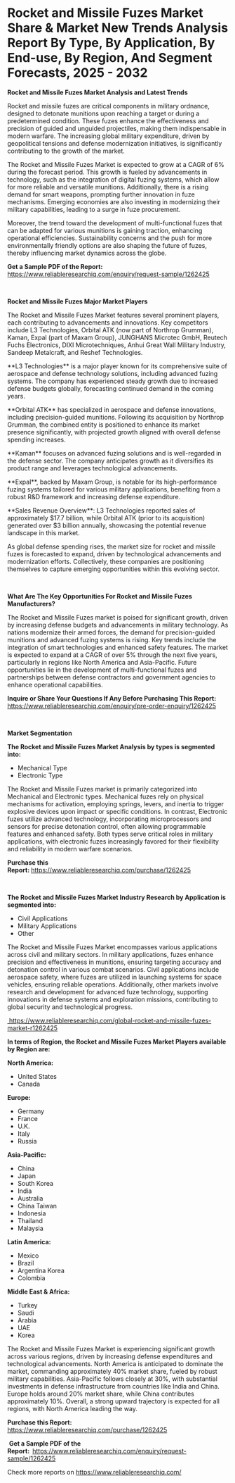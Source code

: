 <p><h1>Rocket and Missile Fuzes Market Share & Market New Trends Analysis Report By Type, By Application, By End-use, By Region, And Segment Forecasts, 2025 - 2032</h1></p><p><strong>Rocket and Missile Fuzes Market Analysis and Latest Trends</strong></p>
<p><p>Rocket and missile fuzes are critical components in military ordnance, designed to detonate munitions upon reaching a target or during a predetermined condition. These fuzes enhance the effectiveness and precision of guided and unguided projectiles, making them indispensable in modern warfare. The increasing global military expenditure, driven by geopolitical tensions and defense modernization initiatives, is significantly contributing to the growth of the market.</p><p>The Rocket and Missile Fuzes Market is expected to grow at a CAGR of 6% during the forecast period. This growth is fueled by advancements in technology, such as the integration of digital fuzing systems, which allow for more reliable and versatile munitions. Additionally, there is a rising demand for smart weapons, prompting further innovation in fuze mechanisms. Emerging economies are also investing in modernizing their military capabilities, leading to a surge in fuze procurement. </p><p>Moreover, the trend toward the development of multi-functional fuzes that can be adapted for various munitions is gaining traction, enhancing operational efficiencies. Sustainability concerns and the push for more environmentally friendly options are also shaping the future of fuzes, thereby influencing market dynamics across the globe.</p></p>
<p><strong>Get a Sample PDF of the Report:&nbsp;</strong> <a href="https://www.reliableresearchiq.com/enquiry/request-sample/1262425?utm_campaign=3107&utm_medium=2&utm_source=Github&utm_content=ia&utm_term=24032025&utm_id=rocket-and-missile-fuzes">https://www.reliableresearchiq.com/enquiry/request-sample/1262425</a></p>
<p>&nbsp;</p>
<p><strong>Rocket and Missile Fuzes Major Market Players</strong></p>
<p><p>The Rocket and Missile Fuzes Market features several prominent players, each contributing to advancements and innovations. Key competitors include L3 Technologies, Orbital ATK (now part of Northrop Grumman), Kaman, Expal (part of Maxam Group), JUNGHANS Microtec GmbH, Reutech Fuchs Electronics, DIXI Microtechniques, Anhui Great Wall Military Industry, Sandeep Metalcraft, and Reshef Technologies.</p><p>**L3 Technologies** is a major player known for its comprehensive suite of aerospace and defense technology solutions, including advanced fuzing systems. The company has experienced steady growth due to increased defense budgets globally, forecasting continued demand in the coming years.</p><p>**Orbital ATK** has specialized in aerospace and defense innovations, including precision-guided munitions. Following its acquisition by Northrop Grumman, the combined entity is positioned to enhance its market presence significantly, with projected growth aligned with overall defense spending increases.</p><p>**Kaman** focuses on advanced fuzing solutions and is well-regarded in the defense sector. The company anticipates growth as it diversifies its product range and leverages technological advancements.</p><p>**Expal**, backed by Maxam Group, is notable for its high-performance fuzing systems tailored for various military applications, benefiting from a robust R&D framework and increasing defense expenditure.</p><p>**Sales Revenue Overview**: L3 Technologies reported sales of approximately $17.7 billion, while Orbital ATK (prior to its acquisition) generated over $3 billion annually, showcasing the potential revenue landscape in this market. </p><p>As global defense spending rises, the market size for rocket and missile fuzes is forecasted to expand, driven by technological advancements and modernization efforts. Collectively, these companies are positioning themselves to capture emerging opportunities within this evolving sector.</p></p>
<p>&nbsp;</p>
<p><strong>What Are The Key Opportunities For Rocket and Missile Fuzes Manufacturers?</strong></p>
<p><p>The Rocket and Missile Fuzes market is poised for significant growth, driven by increasing defense budgets and advancements in military technology. As nations modernize their armed forces, the demand for precision-guided munitions and advanced fuzing systems is rising. Key trends include the integration of smart technologies and enhanced safety features. The market is expected to expand at a CAGR of over 5% through the next five years, particularly in regions like North America and Asia-Pacific. Future opportunities lie in the development of multi-functional fuzes and partnerships between defense contractors and government agencies to enhance operational capabilities.</p></p>
<p><strong>Inquire or Share Your Questions If Any Before Purchasing This Report:</strong> <a href="https://www.reliableresearchiq.com/enquiry/pre-order-enquiry/1262425?utm_campaign=3107&utm_medium=2&utm_source=Github&utm_content=ia&utm_term=24032025&utm_id=rocket-and-missile-fuzes">https://www.reliableresearchiq.com/enquiry/pre-order-enquiry/1262425</a></p>
<p>&nbsp;</p>
<p><strong>Market Segmentation</strong></p>
<p><strong>The Rocket and Missile Fuzes Market Analysis by types is segmented into:</strong></p>
<p><ul><li>Mechanical Type</li><li>Electronic Type</li></ul></p>
<p><p>The Rocket and Missile Fuzes market is primarily categorized into Mechanical and Electronic types. Mechanical fuzes rely on physical mechanisms for activation, employing springs, levers, and inertia to trigger explosive devices upon impact or specific conditions. In contrast, Electronic fuzes utilize advanced technology, incorporating microprocessors and sensors for precise detonation control, often allowing programmable features and enhanced safety. Both types serve critical roles in military applications, with electronic fuzes increasingly favored for their flexibility and reliability in modern warfare scenarios.</p></p>
<p><strong>Purchase this Report:&nbsp;</strong><a href="https://www.reliableresearchiq.com/purchase/1262425?utm_campaign=3107&utm_medium=2&utm_source=Github&utm_content=ia&utm_term=24032025&utm_id=rocket-and-missile-fuzes">https://www.reliableresearchiq.com/purchase/1262425</a></p>
<p>&nbsp;</p>
<p><strong>The Rocket and Missile Fuzes Market Industry Research by Application is segmented into:</strong></p>
<p><ul><li>Civil Applications</li><li>Military Applications</li><li>Other</li></ul></p>
<p><p>The Rocket and Missile Fuzes Market encompasses various applications across civil and military sectors. In military applications, fuzes enhance precision and effectiveness in munitions, ensuring targeting accuracy and detonation control in various combat scenarios. Civil applications include aerospace safety, where fuzes are utilized in launching systems for space vehicles, ensuring reliable operations. Additionally, other markets involve research and development for advanced fuze technology, supporting innovations in defense systems and exploration missions, contributing to global security and technological progress.</p></p>
<p><a href="https://www.reliableresearchiq.com/global-rocket-and-missile-fuzes-market-r1262425?utm_campaign=3107&utm_medium=2&utm_source=Github&utm_content=ia&utm_term=24032025&utm_id=rocket-and-missile-fuzes">&nbsp;https://www.reliableresearchiq.com/global-rocket-and-missile-fuzes-market-r1262425</a></p>
<p><strong>In terms of Region, the Rocket and Missile Fuzes Market Players available by Region are:</strong></p>
<p>
    <p> <strong> North America: </strong>
        <ul>
            <li>United States</li>
            <li>Canada</li>
        </ul>
        </p> 
    <p> <strong> Europe: </strong>
        <ul>
            <li>Germany</li>
            <li>France</li>
            <li>U.K.</li>
            <li>Italy</li>
            <li>Russia</li>
        </ul>
        </p> 
    <p> <strong> Asia-Pacific: </strong>
        <ul>
            <li>China</li>
            <li>Japan</li>
            <li>South Korea</li>
            <li>India</li>
            <li>Australia</li>
            <li>China Taiwan</li>
            <li>Indonesia</li>
            <li>Thailand</li>
            <li>Malaysia</li>
        </ul>
        </p> 
    <p> <strong> Latin America: </strong>
        <ul>
            <li>Mexico</li>
            <li>Brazil</li>
            <li>Argentina Korea</li>
            <li>Colombia</li>
        </ul>
        </p> 
    <p> <strong> Middle East & Africa: </strong>
        <ul>
            <li>Turkey</li>
            <li>Saudi</li>
            <li>Arabia</li>
            <li>UAE</li>
            <li>Korea</li>
        </ul>
    </p>
    </p>
<p><p>The Rocket and Missile Fuzes Market is experiencing significant growth across various regions, driven by increasing defense expenditures and technological advancements. North America is anticipated to dominate the market, commanding approximately 40% market share, fueled by robust military capabilities. Asia-Pacific follows closely at 30%, with substantial investments in defense infrastructure from countries like India and China. Europe holds around 20% market share, while China contributes approximately 10%. Overall, a strong upward trajectory is expected for all regions, with North America leading the way.</p></p>
<p><strong>Purchase this Report: </strong><a href="https://www.reliableresearchiq.com/purchase/1262425?utm_campaign=3107&utm_medium=2&utm_source=Github&utm_content=ia&utm_term=24032025&utm_id=rocket-and-missile-fuzes">https://www.reliableresearchiq.com/purchase/1262425</a></p>
<p>&nbsp;<strong>Get a Sample PDF of the Report:&nbsp;&nbsp;</strong><a href="https://www.reliableresearchiq.com/enquiry/request-sample/1262425?utm_campaign=3107&utm_medium=2&utm_source=Github&utm_content=ia&utm_term=24032025&utm_id=rocket-and-missile-fuzes">https://www.reliableresearchiq.com/enquiry/request-sample/1262425</a></p>
<p><strong></strong></p>
<p>Check more reports on <a href="https://www.reliableresearchiq.com/?utm_campaign=3107&utm_medium=2&utm_source=Github&utm_content=ia&utm_term=24032025&utm_id=rocket-and-missile-fuzes">https://www.reliableresearchiq.com/</a></p>